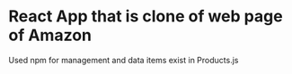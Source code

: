 # React App that is clone of web page of Amazon

Used npm for management and data items exist in Products.js
